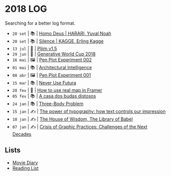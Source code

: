 # 2018 LOG

Searching for a better log format.

* `28 set` | 📚 | [Homo Deus | HARARI, Yuval Noah](2018/2018-09-20.md)
* `20 set` | 📚 | [Silence | KAGGE, Erling Kagge](2018/2018-09-28.md)
* `13 jul` | 🚀 | [Pliim v1.5](https://github.com/zehfernandes/pliim/releases/tag/v1.5.0)
* `29 jun` | 🚀 | [Generative World Cup 2018](http://zehfernandes.com/generativeworldcup2018/)
* `16 mai` | 🖼 | [Pen Plot Experiment 002](https://github.com/zehfernandes/penplotdiary/tree/master/day-02)
* `01 mai` | 📚 | [Architectural Intelligence](2018/2018-05-01.md)
* `08 abr` | 🖼 | [Pen Plot Experiment 001](https://github.com/zehfernandes/penplotdiary/tree/master/day-01)
* `15 mar` | 📚 | [Never Use Futura](2018/2018-03-15.md)
* `28 fev` | 💎 | [How to use real map in Framer](2018/2018-02-28.md)
* `05 fev` | 📚 | [A casa dos budas distosos](2018/2018-02-05.md)
* `24 jan` | 📚 | [Three-Body Problem](2018/2018-01-24.md)
* `15 jan` | ✍️ | [The power of typography: how text controls our impression](2018/2018-01-15.md)
* `10 jan` | ✍️ | [The House of Wisdom, The Library of Babel](2018/2018-01-10.md)
* `07 jan` | ✍️ | [Crisis of Graphic Practices: Challenges of the Next Decades](2018/2018-01-07.md)

## Lists

- [Movie Diary](https://letterboxd.com/zehfernandes/films/diary/)
- [Reading List](2018/books.md)
